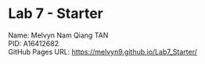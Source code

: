 # Lab 7 - Starter <br>
Name: Melvyn Nam Qiang TAN <br>
PID: A16412682 <br>
GitHub Pages URL: https://melvyn9.github.io/Lab7_Starter/